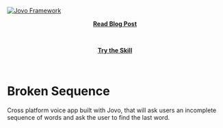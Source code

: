 [![Jovo Framework](https://www.cedextech.com/storage/blog/thumb/n7LWdJFrIfsjFjb34CPZNtmmEiioERzvhEmD50SE.png)](https://www.cedextech.com/blog/jovo-voice-apps)

<p align="center">
<a href="https://www.cedextech.com/blog/jovo-voice-apps"><strong>Read Blog Post</strong></a></p>
<br/>
<p align="center">
<a href="https://www.amazon.co.uk/dp/B07MJPW1WK"><strong>Try the Skill</strong></a></p>
<br/>

# Broken Sequence

Cross platform voice app built with Jovo, that will ask users an incomplete sequence of words and ask the user to find the last word.
